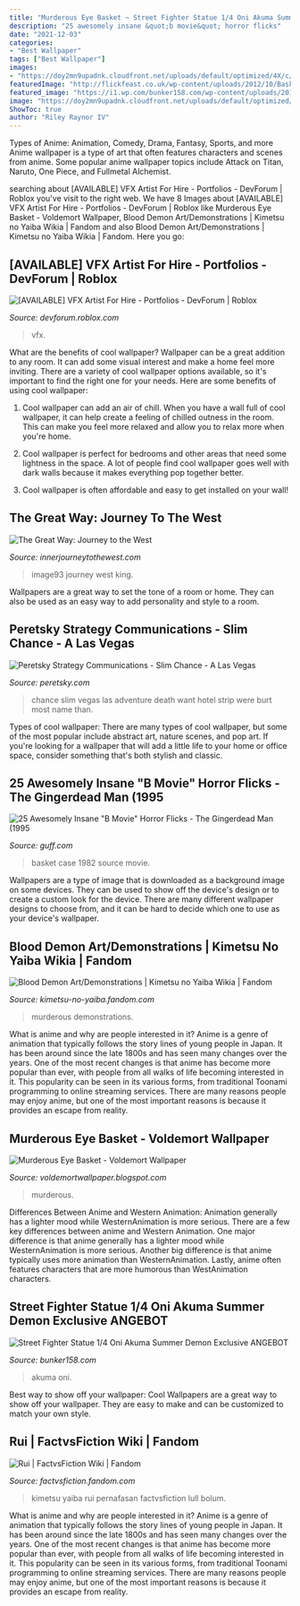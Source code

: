 ```yaml
---
title: "Murderous Eye Basket ~ Street Fighter Statue 1/4 Oni Akuma Summer Demon Exclusive Angebot"
description: "25 awesomely insane &quot;b movie&quot; horror flicks"
date: "2021-12-03"
categories:
- "Best Wallpaper"
tags: ["Best Wallpaper"]
images:
- "https://doy2mn9upadnk.cloudfront.net/uploads/default/optimized/4X/c/5/6/c565c25999da90b994f0fe8fd05c36168003ec77_2_580x500.jpeg"
featuredImage: "http://flickfeast.co.uk/wp-content/uploads/2012/10/Basket-Case.jpg"
featured_image: "https://i1.wp.com/bunker158.com/wp-content/uploads/2019/09/akuma-summer-demon-exclusive-bunker158-pop-culture-shock-3.jpg?w=800&amp;ssl=1"
image: "https://doy2mn9upadnk.cloudfront.net/uploads/default/optimized/4X/c/5/6/c565c25999da90b994f0fe8fd05c36168003ec77_2_580x500.jpeg"
ShowToc: true
author: "Riley Raynor IV"
---
```



Types of Anime: Animation, Comedy, Drama, Fantasy, Sports, and more
Anime wallpaper is a type of art that often features characters and scenes from anime. Some popular anime wallpaper topics include Attack on Titan, Naruto, One Piece, and Fullmetal Alchemist.

	

		
searching about [AVAILABLE] VFX Artist For Hire - Portfolios - DevForum | Roblox you've visit to the right web. We have 8 Images about [AVAILABLE] VFX Artist For Hire - Portfolios - DevForum | Roblox like Murderous Eye Basket - Voldemort Wallpaper, Blood Demon Art/Demonstrations | Kimetsu no Yaiba Wikia | Fandom and also Blood Demon Art/Demonstrations | Kimetsu no Yaiba Wikia | Fandom. Here you go:
		
    
## [AVAILABLE] VFX Artist For Hire - Portfolios - DevForum | Roblox

<img loading=lazy src="https://doy2mn9upadnk.cloudfront.net/uploads/default/optimized/4X/c/5/6/c565c25999da90b994f0fe8fd05c36168003ec77_2_580x500.jpeg" onerror="this.onerror=null;this.src='https://tse4.mm.bing.net/th?id=OIP.V5Zusp7qx2uXLQJziaMXmgHaGY&amp;pid=15.1';" alt="[AVAILABLE] VFX Artist For Hire - Portfolios - DevForum | Roblox">

_Source: devforum.roblox.com_

>vfx. 

	

What are the benefits of cool wallpaper?
Wallpaper can be a great addition to any room. It can add some visual interest and make a home feel more inviting. There are a variety of cool wallpaper options available, so it's important to find the right one for your needs. Here are some benefits of using cool wallpaper: 
1. Cool wallpaper can add an air of chill. When you have a wall full of cool wallpaper, it can help create a feeling of chilled outness in the room. This can make you feel more relaxed and allow you to relax more when you're home. 

2. Cool wallpaper is perfect for bedrooms and other areas that need some lightness in the space. A lot of people find cool wallpaper goes well with dark walls because it makes everything pop together better. 

3. Cool wallpaper is often affordable and easy to get installed on your wall!

    
## The Great Way: Journey To The West

<img loading=lazy src="https://innerjourneytothewest.com/images/image93.jpg" onerror="this.onerror=null;this.src='https://tse1.mm.bing.net/th?id=OIP.0_2XCOY7x1fnQOjlRX1PQAHaHO&amp;pid=15.1';" alt="The Great Way: Journey to the West">

_Source: innerjourneytothewest.com_

>image93 journey west king. 

	

Wallpapers are a great way to set the tone of a room or home. They can also be used as an easy way to add personality and style to a room.

    
## Peretsky Strategy Communications - ﻿Slim Chance - A Las Vegas

<img loading=lazy src="http://peretsky.com/yahoo_site_admin/assets/images/slim_chance_cover.190104615_std.jpg" onerror="this.onerror=null;this.src='https://tse3.mm.bing.net/th?id=OIP.8jNz4of_kRoiLXaWFO6rFgHaJ4&amp;pid=15.1';" alt="Peretsky Strategy Communications - ﻿Slim Chance - A Las Vegas">

_Source: peretsky.com_

>chance slim vegas las adventure death want hotel strip were burt most name than. 

	

Types of cool wallpaper:
There are many types of cool wallpaper, but some of the most popular include abstract art, nature scenes, and pop art. If you're looking for a wallpaper that will add a little life to your home or office space, consider something that's both stylish and classic.

    
## 25 Awesomely Insane &quot;B Movie&quot; Horror Flicks - The Gingerdead Man (1995

<img loading=lazy src="http://flickfeast.co.uk/wp-content/uploads/2012/10/Basket-Case.jpg" onerror="this.onerror=null;this.src='https://tse4.mm.bing.net/th?id=OIP.UHXYa9IOSZmxeWPN-VvE3AHaFh&amp;pid=15.1';" alt="25 Awesomely Insane &quot;B Movie&quot; Horror Flicks - The Gingerdead Man (1995">

_Source: guff.com_

>basket case 1982 source movie. 

	

Wallpapers are a type of image that is downloaded as a background image on some devices. They can be used to show off the device's design or to create a custom look for the device. There are many different wallpaper designs to choose from, and it can be hard to decide which one to use as your device's wallpaper.

    
## Blood Demon Art/Demonstrations | Kimetsu No Yaiba Wikia | Fandom

<img loading=lazy src="https://static.wikia.nocookie.net/kimetsu-no-yaiba/images/3/34/Murderous_Eye_Basket.png/revision/latest/scale-to-width-down/250?cb=20200411171050" onerror="this.onerror=null;this.src='https://tse1.mm.bing.net/th?id=OIP.iYIRov-JFmn1JittqyCcJgAAAA&amp;pid=15.1';" alt="Blood Demon Art/Demonstrations | Kimetsu no Yaiba Wikia | Fandom">

_Source: kimetsu-no-yaiba.fandom.com_

>murderous demonstrations. 

	

What is anime and why are people interested in it?
Anime is a genre of animation that typically follows the story lines of young people in Japan. It has been around since the late 1800s and has seen many changes over the years. One of the most recent changes is that anime has become more popular than ever, with people from all walks of life becoming interested in it. This popularity can be seen in its various forms, from traditional Toonami programming to online streaming services. There are many reasons people may enjoy anime, but one of the most important reasons is because it provides an escape from reality.

    
## Murderous Eye Basket - Voldemort Wallpaper

<img loading=lazy src="https://lh6.googleusercontent.com/proxy/z6rj9EgYsRFifLq94fGBNYj97BdGK5_QklySegrl9NQ_Y2Y5CdWEB6BCXaXoWJ8II-mmeO9-NVu4Yg3zc_B4-U1CLjrA4kGf5qfpodc=w1200-h630-p-k-no-nu" onerror="this.onerror=null;this.src='https://tse3.mm.bing.net/th?id=OIP.RIAqu24cP3G2a8uixT3y1AAAAA&amp;pid=15.1';" alt="Murderous Eye Basket - Voldemort Wallpaper">

_Source: voldemortwallpaper.blogspot.com_

>murderous. 

	

Differences Between Anime and Western Animation: Animation generally has a lighter mood while WesternAnimation is more serious.
There are a few key differences between anime and Western Animation. One major difference is that anime generally has a lighter mood while WesternAnimation is more serious. Another big difference is that anime typically uses more animation than WesternAnimation. Lastly, anime often features characters that are more humorous than WestAnimation characters.

    
## Street Fighter Statue 1/4 Oni Akuma Summer Demon Exclusive ANGEBOT

<img loading=lazy src="https://i1.wp.com/bunker158.com/wp-content/uploads/2019/09/akuma-summer-demon-exclusive-bunker158-pop-culture-shock-3.jpg?w=800&amp;ssl=1" onerror="this.onerror=null;this.src='https://tse4.mm.bing.net/th?id=OIP.O018J67BLsZfS3__Tt-6cAHaJQ&amp;pid=15.1';" alt="Street Fighter Statue 1/4 Oni Akuma Summer Demon Exclusive ANGEBOT">

_Source: bunker158.com_

>akuma oni. 

	

Best way to show off your wallpaper:
Cool Wallpapers are a great way to show off your wallpaper. They are easy to make and can be customized to match your own style.

    
## Rui | FactvsFiction Wiki | Fandom

<img loading=lazy src="http://i8.mangapanda.com/kimetsu-no-yaiba/42/kimetsu-no-yaiba-13174477.jpg" onerror="this.onerror=null;this.src='https://tse4.mm.bing.net/th?id=OIP.XJsXWZq_TQfveOhSFkhtZQHaK0&amp;pid=15.1';" alt="Rui | FactvsFiction Wiki | Fandom">

_Source: factvsfiction.fandom.com_

>kimetsu yaiba rui pernafasan factvsfiction lull bolum. 

	

What is anime and why are people interested in it?
Anime is a genre of animation that typically follows the story lines of young people in Japan. It has been around since the late 1800s and has seen many changes over the years. One of the most recent changes is that anime has become more popular than ever, with people from all walks of life becoming interested in it. This popularity can be seen in its various forms, from traditional Toonami programming to online streaming services. There are many reasons people may enjoy anime, but one of the most important reasons is because it provides an escape from reality.

